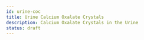 ```yaml
---
id: urine-coc
title: Urine Calcium Oxalate Crystals
description: Calcium Oxalate Crystals in the Urine
status: draft
---
```


